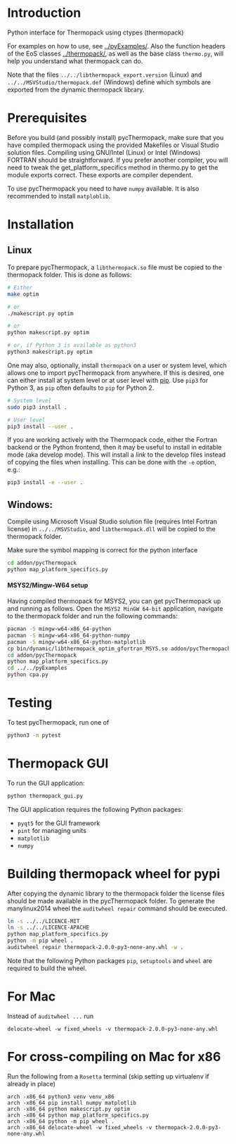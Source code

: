 # Introduction

Python interface for Thermopack using ctypes (thermopack)

For examples on how to use, see
[../pyExamples/](../pyExamples/README.md). Also the function headers
of the EoS classes [../thermopack/](../thermopack), as well as the base class
`thermo.py`, will help you understand what thermopack can do.


Note that the files `../../libthermopack_export.version` (Linux) and
`../../MSVStudio/thermopack.def` (Windows) define which symbols are exported
from the dynamic thermopack library.

# Prerequisites

Before you build (and possibly install) pycThermopack, make sure that
you have compiled thermopack using the provided Makefiles or Visual
Studio solution files. Compiling using GNU/Intel (Linux) or Intel (Windows)
FORTRAN should be straightforward. If you prefer another compiler,
you will need to tweak the get_platform_specifics method in thermo.py
to get the module exports correct. These exports are compiler
dependent.

To use pycThermopack you need to have `numpy` available. It is also recommended
to install `matploblib`.

# Installation

## Linux

To prepare pycThermopack, a `libthermopack.so` file must be copied to
the thermopack folder. This is done as follows:

```sh
# Either
make optim

# or
./makescript.py optim

# or
python makescript.py optim

# or, if Python 3 is available as python3
python3 makescript.py optim
```

One may also, optionally, install `thermopack` on a user or system level, which
allows one to import pycThermopack from anywhere. If this is desired, one can
either install at system level or at user level with
[pip](https://pypi.org/project/pip/). Use `pip3` for Python 3, as `pip` often
defaults to `pip` for Python 2.

```sh
# System level
sudo pip3 install .

# User level
pip3 install --user .
```

If you are working actively with the Thermopack code, either the Fortran
backend or the Python frontend, then it may be useful to install in editable
mode (aka develop mode). This will install a _link_ to the develop files
instead of copying the files when installing. This can be done with the `-e`
option, e.g.:

```bash
pip3 install -e --user .
```

## Windows:

Compile using Microsoft Visual Studio solution file (requires Intel Fortran
license) in `../../MSVStudio`, and `libthermopack.dll` will be copied to the
thermopack folder.

Make sure the symbol mapping is correct for the python interface
```bash
cd addon/pycThermopack
python map_platform_specifics.py
```

#### MSYS2/Mingw-W64 setup
Having compiled thermopack for MSYS2, you can get pycThermopack up and running
as follows. Open the `MSYS2 MinGW 64-bit` application, navigate to the
thermopack folder and run the following commands:

```bash
pacman -S mingw-w64-x86_64-python
pacman -S mingw-w64-x86_64-python-numpy
pacman -S mingw-w64-x86_64-python-matplotlib
cp bin/dynamic/libthermopack_optim_gfortran_MSYS.so addon/pycThermopack/thermopack/thermopack.dll
cd addon/pycThermopack
python map_platform_specifics.py
cd ../../pyExamples
python cpa.py
```

# Testing

To test pycThermopack, run one of

```sh
python3 -m pytest
```

# Thermopack GUI

To run the GUI application:

```sh
python thermopack_gui.py
```

The GUI application requires the following Python packages:

* `pyqt5` for the GUI framework
* `pint` for managing units
* `matplotlib`
* `numpy`

# Building thermopack wheel for pypi

After copying the dynamic library to the thermopack folder the license
files should be made available in the pycThermopack folder. To
generate the manylinux2014 wheel the `auditwheel repair` command
should be executed.

```sh
ln -s ../../LICENCE-MIT
ln -s ../../LICENCE-APACHE
python map_platform_specifics.py
python -m pip wheel .
auditwheel repair thermopack-2.0.0-py3-none-any.whl -w .
```

Note that the following Python packages `pip`, `setuptools` and
`wheel` are required to build the wheel.

# For Mac

Instead of `auditwheel ...` run
```
delocate-wheel -w fixed_wheels -v thermopack-2.0.0-py3-none-any.whl
```

# For cross-compiling on Mac for x86

Run the following from a `Rosetta` terminal (skip setting up virtualenv if already in place)
```
arch -x86_64 python3 venv venv_x86
arch -x86_64 pip install numpy matplotlib
arch -x86_64 python makescript.py optim
arch -x86_64 python map_platform_specifics.py
arch -x86_64 python -m pip wheel .
arch -x86_64 delocate-wheel -w fixed_wheels -v thermopack-2.0.0-py3-none-any.whl
```

